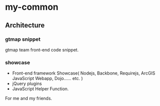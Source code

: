 # my-common #

## Architecture ##

### gtmap snippet ###
gtmap team front-end code snippet.
### showcase ###
- Front-end framework Showcase( Nodejs, Backbone, Requirejs, ArcGIS JavaScript Webapp, Dojo...... etc. )
- jQuery plugins
- JavaScript Helper Function.

For me and my friends.
